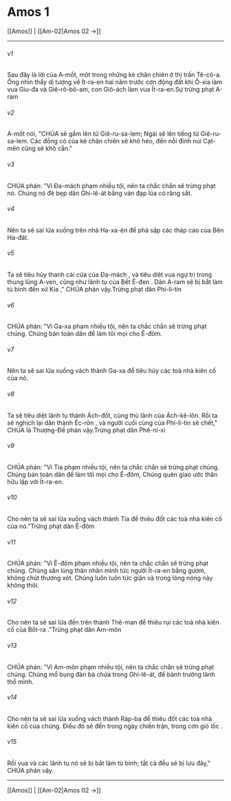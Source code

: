# Amos 1

[[Amos]] | [[Am-02|Amos 02 →]]
***



###### v1 
Sau đây là lời của A-mốt, một trong những kẻ chăn chiên ở thị trấn Tê-cô-a. Ông nhìn thấy dị tượng về Ít-ra-en hai năm trước cơn động đất khi Ô-xia làm vua Giu-đa và Giê-rô-bô-am, con Giô-ách làm vua Ít-ra-en.Sự trừng phạt A-ram 

###### v2 
A-mốt nói, "CHÚA sẽ gầm lên từ Giê-ru-sa-lem; Ngài sẽ lên tiếng từ Giê-ru-sa-lem. Các đồng cỏ của kẻ chăn chiên sẽ khô héo, đến nỗi đỉnh núi Cạt-mên cũng sẽ khô cằn." 

###### v3 
CHÚA phán: "Vì Đa-mách phạm nhiều tội, nên ta chắc chắn sẽ trừng phạt nó. Chúng nó đè bẹp dân Ghi-lê-át bằng ván đạp lúa có răng sắt. 

###### v4 
Nên ta sẽ sai lửa xuống trên nhà Ha-xa-ên để phá sập các tháp cao của Bên Ha-đát. 

###### v5 
Ta sẽ tiêu hủy thanh cài cửa của Đa-mách , và tiêu diệt vua ngự trị trong thung lũng A-ven, cũng như lãnh tụ của Bết Ê-đen . Dân A-ram sẽ bị bắt làm tù binh đến xứ Kia ," CHÚA phán vậy.Trừng phạt dân Phi-li-tin 

###### v6 
CHÚA phán: "Vì Ga-xa phạm nhiều tội, nên ta chắc chắn sẽ trừng phạt chúng. Chúng bán toàn dân để làm tôi mọi cho Ê-đôm. 

###### v7 
Nên ta sẽ sai lửa xuống vách thành Ga-xa để tiêu hủy các toà nhà kiên cố của nó. 

###### v8 
Ta sẽ tiêu diệt lãnh tụ thành Ách-đốt, cùng thủ lãnh của Ách-kê-lôn. Rồi ta sẽ nghịch lại dân thành Éc-rôn , và người cuối cùng của Phi-li-tin sẽ chết," CHÚA là Thượng-Đế phán vậy.Trừng phạt dân Phê-ni-xi 

###### v9 
CHÚA phán: "Vì Tia phạm nhiều tội, nên ta chắc chắn sẽ trừng phạt chúng. Chúng bán toàn dân để làm tôi mọi cho Ê-đôm, Chúng quên giao ước thân hữu lập với Ít-ra-en. 

###### v10 
Cho nên ta sẽ sai lửa xuống vách thành Tia để thiêu đốt các toà nhà kiên cố của nó."Trừng phạt dân Ê-đôm 

###### v11 
CHÚA phán: "Vì Ê-đôm phạm nhiều tội, nên ta chắc chắn sẽ trừng phạt chúng. Chúng săn lùng thân nhân mình tức người Ít-ra-en bằng gươm, không chút thương xót. Chúng luôn luôn tức giận và trong lòng nóng nảy không thôi. 

###### v12 
Cho nên ta sẽ sai lửa đến trên thành Thê-man để thiêu rụi các toà nhà kiên cố của Bốt-ra ."Trừng phạt dân Am-môn 

###### v13 
CHÚA phán: "Vì Am-môn phạm nhiều tội, nên ta chắc chắn sẽ trừng phạt chúng. Chúng mổ bụng đàn bà chửa trong Ghi-lê-át, để bành trướng lãnh thổ mình. 

###### v14 
Cho nên ta sẽ sai lửa xuống vách thành Ráp-ba để thiêu đốt các toà nhà kiên cố của chúng. Điều đó sẽ đến trong ngày chiến trận, trong cơn gió lốc . 

###### v15 
Rồi vua và các lãnh tụ nó sẽ bị bắt làm tù binh; tất cả đều sẽ bị lưu đày," CHÚA phán vậy.

***
[[Amos]] | [[Am-02|Amos 02 →]]
